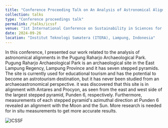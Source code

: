 ```yaml
---
title: "Conference Proceeding Talk on An Analysis of Astronomical Alignments at Pugung Raharjo Archaeological Park"
collection: talks
type: "Conference proceedings talk"
permalink: /talks/icssf
venue: "1st International Conference on Sustainability in Sciences for the Future (ICSSF)"
date: 2024-09-26
location: "Institut Teknologi Sumatera (ITERA), Lampung, Indonesia"
---
```


In this conference, I presented our work related to the analysis of astronomical alignments in the Pugung Raharjo Archaeological Park. Pugung Raharjo Archaeological Park is an archaeological site in the East Lampung Regency, Lampung Province and it has seven stepped pyramids. The site is currently used for educational tourism and has the potential to become an astrotourism destination, but it has never been studied from an archaeoastronomical perspective. it was discovered that this site is in alignment with Antares and Procyon, as seen from the east and west side of the largest stepped pyramid, Punden 6, respectively. Furthermore, measurements of each stepped pyramid's azimuthal direction at Punden 6 revealed an alignment with the Moon and the Sun. More research is needed for in situ measurements to get more accurate results.

![ICSSF](hia-desu.github.io/images/icssf.jpg)
